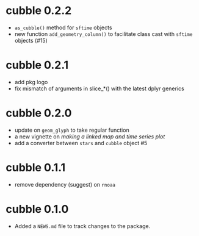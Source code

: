 # cubble 0.2.2

* `as_cubble()` method for `sftime` objects
* new function `add_geometry_column()` to facilitate class cast with `sftime` objects (#15)

# cubble 0.2.1

* add pkg logo
* fix mismatch of arguments in slice_*() with the latest dplyr generics

# cubble 0.2.0

* update on `geom_glyph` to take regular function
* a new vignette on *making a linked map and time series plot*
* add a converter between `stars` and `cubble` object #5

# cubble 0.1.1

* remove dependency (suggest) on `rnoaa`

# cubble 0.1.0

* Added a `NEWS.md` file to track changes to the package.
